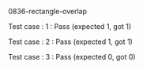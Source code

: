 
0836-rectangle-overlap


Test case : 1 : Pass
 (expected 1, got 1)



Test case : 2 : Pass
 (expected 1, got 1)



Test case : 3 : Pass
 (expected 0, got 0)


